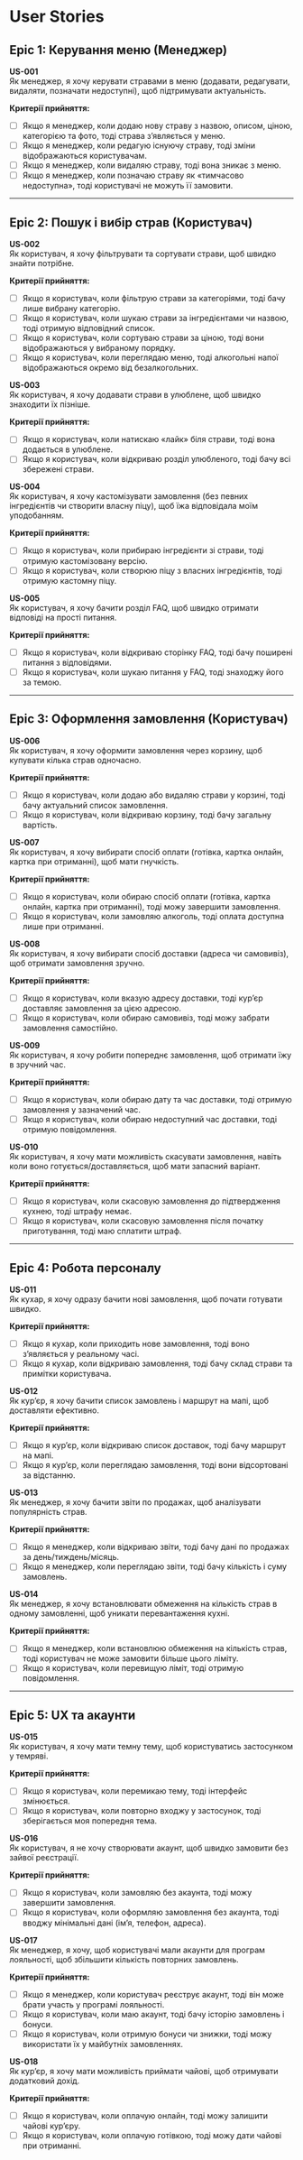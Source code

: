 # User Stories

## Epic 1: Керування меню (Менеджер)

**US-001**  
Як менеджер, я хочу керувати стравами в меню (додавати, редагувати, видаляти, позначати недоступні), щоб підтримувати актуальність.  

**Критерії прийняття:**  
- [ ] Якщо я менеджер, коли додаю нову страву з назвою, описом, ціною, категорією та фото, тоді страва з’являється у меню.  
- [ ] Якщо я менеджер, коли редагую існуючу страву, тоді зміни відображаються користувачам.  
- [ ] Якщо я менеджер, коли видаляю страву, тоді вона зникає з меню.  
- [ ] Якщо я менеджер, коли позначаю страву як «тимчасово недоступна», тоді користувачі не можуть її замовити.  

---

## Epic 2: Пошук і вибір страв (Користувач)

**US-002**  
Як користувач, я хочу фільтрувати та сортувати страви, щоб швидко знайти потрібне.  

**Критерії прийняття:**  
- [ ] Якщо я користувач, коли фільтрую страви за категоріями, тоді бачу лише вибрану категорію.  
- [ ] Якщо я користувач, коли шукаю страви за інгредієнтами чи назвою, тоді отримую відповідний список.  
- [ ] Якщо я користувач, коли сортуваю страви за ціною, тоді вони відображаються у вибраному порядку.  
- [ ] Якщо я користувач, коли переглядаю меню, тоді алкогольні напої відображаються окремо від безалкогольних.  

**US-003**  
Як користувач, я хочу додавати страви в улюблене, щоб швидко знаходити їх пізніше.  

**Критерії прийняття:**  
- [ ] Якщо я користувач, коли натискаю «лайк» біля страви, тоді вона додається в улюблене.  
- [ ] Якщо я користувач, коли відкриваю розділ улюбленого, тоді бачу всі збережені страви.  

**US-004**  
Як користувач, я хочу кастомізувати замовлення (без певних інгредієнтів чи створити власну піцу), щоб їжа відповідала моїм уподобанням.  

**Критерії прийняття:**  
- [ ] Якщо я користувач, коли прибираю інгредієнти зі страви, тоді отримую кастомізовану версію.  
- [ ] Якщо я користувач, коли створюю піцу з власних інгредієнтів, тоді отримую кастомну піцу.  

**US-005**  
Як користувач, я хочу бачити розділ FAQ, щоб швидко отримати відповіді на прості питання.  

**Критерії прийняття:**  
- [ ] Якщо я користувач, коли відкриваю сторінку FAQ, тоді бачу поширені питання з відповідями.  
- [ ] Якщо я користувач, коли шукаю питання у FAQ, тоді знаходжу його за темою.  

---

## Epic 3: Оформлення замовлення (Користувач)

**US-006**  
Як користувач, я хочу оформити замовлення через корзину, щоб купувати кілька страв одночасно.  

**Критерії прийняття:**  
- [ ] Якщо я користувач, коли додаю або видаляю страви у корзині, тоді бачу актуальний список замовлення.  
- [ ] Якщо я користувач, коли відкриваю корзину, тоді бачу загальну вартість.  

**US-007**  
Як користувач, я хочу вибирати спосіб оплати (готівка, картка онлайн, картка при отриманні), щоб мати гнучкість.  

**Критерії прийняття:**  
- [ ] Якщо я користувач, коли обираю спосіб оплати (готівка, картка онлайн, картка при отриманні), тоді можу завершити замовлення.  
- [ ] Якщо я користувач, коли замовляю алкоголь, тоді оплата доступна лише при отриманні.  

**US-008**  
Як користувач, я хочу вибирати спосіб доставки (адреса чи самовивіз), щоб отримати замовлення зручно.  

**Критерії прийняття:**  
- [ ] Якщо я користувач, коли вказую адресу доставки, тоді кур’єр доставляє замовлення за цією адресою.  
- [ ] Якщо я користувач, коли обираю самовивіз, тоді можу забрати замовлення самостійно.  

**US-009**  
Як користувач, я хочу робити попереднє замовлення, щоб отримати їжу в зручний час.  

**Критерії прийняття:**  
- [ ] Якщо я користувач, коли обираю дату та час доставки, тоді отримую замовлення у зазначений час.  
- [ ] Якщо я користувач, коли обираю недоступний час доставки, тоді отримую повідомлення.  

**US-010**  
Як користувач, я хочу мати можливість скасувати замовлення, навіть коли воно готується/доставляється, щоб мати запасний варіант.  

**Критерії прийняття:**  
- [ ] Якщо я користувач, коли скасовую замовлення до підтвердження кухнею, тоді штрафу немає.  
- [ ] Якщо я користувач, коли скасовую замовлення після початку приготування, тоді маю сплатити штраф.  

---

## Epic 4: Робота персоналу

**US-011**  
Як кухар, я хочу одразу бачити нові замовлення, щоб почати готувати швидко.  

**Критерії прийняття:**  
- [ ] Якщо я кухар, коли приходить нове замовлення, тоді воно з’являється у реальному часі.  
- [ ] Якщо я кухар, коли відкриваю замовлення, тоді бачу склад страви та примітки користувача.  

**US-012**  
Як кур’єр, я хочу бачити список замовлень і маршрут на мапі, щоб доставляти ефективно.  

**Критерії прийняття:**  
- [ ] Якщо я кур’єр, коли відкриваю список доставок, тоді бачу маршрут на мапі.  
- [ ] Якщо я кур’єр, коли переглядаю замовлення, тоді вони відсортовані за відстанню.  

**US-013**  
Як менеджер, я хочу бачити звіти по продажах, щоб аналізувати популярність страв.  

**Критерії прийняття:**  
- [ ] Якщо я менеджер, коли відкриваю звіти, тоді бачу дані по продажах за день/тиждень/місяць.  
- [ ] Якщо я менеджер, коли переглядаю звіти, тоді бачу кількість і суму замовлень.  

**US-014**  
Як менеджер, я хочу встановлювати обмеження на кількість страв в одному замовленні, щоб уникати перевантаження кухні.  

**Критерії прийняття:**  
- [ ] Якщо я менеджер, коли встановлюю обмеження на кількість страв, тоді користувач не може замовити більше цього ліміту.  
- [ ] Якщо я користувач, коли перевищую ліміт, тоді отримую повідомлення.  

---

## Epic 5: UX та акаунти

**US-015**  
Як користувач, я хочу мати темну тему, щоб користуватись застосунком у темряві.  

**Критерії прийняття:**  
- [ ] Якщо я користувач, коли перемикаю тему, тоді інтерфейс змінюється.  
- [ ] Якщо я користувач, коли повторно входжу у застосунок, тоді зберігається моя попередня тема.  

**US-016**  
Як користувач, я не хочу створювати акаунт, щоб швидко замовити без зайвої реєстрації.  

**Критерії прийняття:**  
- [ ] Якщо я користувач, коли замовляю без акаунта, тоді можу завершити замовлення.  
- [ ] Якщо я користувач, коли оформляю замовлення без акаунта, тоді вводжу мінімальні дані (ім’я, телефон, адреса).  

**US-017**  
Як менеджер, я хочу, щоб користувачі мали акаунти для програм лояльності, щоб збільшити кількість повторних замовлень.  

**Критерії прийняття:**  
- [ ] Якщо я менеджер, коли користувач реєструє акаунт, тоді він може брати участь у програмі лояльності.  
- [ ] Якщо я користувач, коли маю акаунт, тоді бачу історію замовлень і бонуси.  
- [ ] Якщо я користувач, коли отримую бонуси чи знижки, тоді можу використати їх у майбутніх замовленнях.  

**US-018**  
Як кур’єр, я хочу мати можливість приймати чайові, щоб отримувати додатковий дохід.  

**Критерії прийняття:**  
- [ ] Якщо я користувач, коли оплачую онлайн, тоді можу залишити чайові кур’єру.  
- [ ] Якщо я користувач, коли оплачую готівкою, тоді можу дати чайові при отриманні.  

